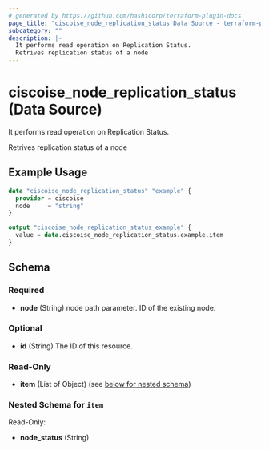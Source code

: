 ```yaml
---
# generated by https://github.com/hashicorp/terraform-plugin-docs
page_title: "ciscoise_node_replication_status Data Source - terraform-provider-ciscoise"
subcategory: ""
description: |-
  It performs read operation on Replication Status.
  Retrives replication status of a node
---
```


# ciscoise_node_replication_status (Data Source)

It performs read operation on Replication Status.

Retrives replication status of a node

## Example Usage

```terraform
data "ciscoise_node_replication_status" "example" {
  provider = ciscoise
  node     = "string"
}

output "ciscoise_node_replication_status_example" {
  value = data.ciscoise_node_replication_status.example.item
}
```

<!-- schema generated by tfplugindocs -->
## Schema

### Required

- **node** (String) node path parameter. ID of the existing node.

### Optional

- **id** (String) The ID of this resource.

### Read-Only

- **item** (List of Object) (see [below for nested schema](#nestedatt--item))

<a id="nestedatt--item"></a>
### Nested Schema for `item`

Read-Only:

- **node_status** (String)


